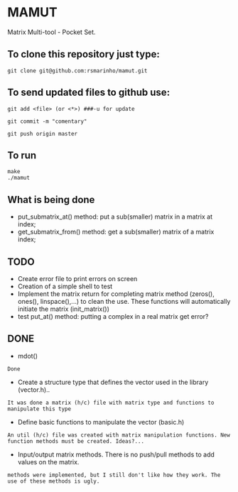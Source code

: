 #  MAMUT
Matrix Multi-tool -  Pocket Set.

## To clone this repository just type:
```
git clone git@github.com:rsmarinho/mamut.git
```

## To send updated files to github use:
```
git add <file> (or <*>) ###-u for update

git commit -m "comentary"

git push origin master
```

## To run
```
make
./mamut
```

## What is being done
- put_submatrix_at() method: put a sub(smaller) matrix in a matrix at index;
- get_submatrix_from() method: get a sub(smaller) matrix of a matrix index;

## TODO
- Create error file to print errors on screen
- Creation of a simple shell to test
- Implement the matrix return for completing matrix method (zeros(), ones(), linspace(),...) to clean the use. These functions will automatically initiate the matrix (init_matrix())
- test put_at() method: putting a complex in a real matrix get error?

## DONE

- mdot()
```
Done
```
- Create a structure type that defines the vector used in the library (vector.h)..
```
It was done a matrix (h/c) file with matrix type and functions to manipulate this type
```
- Define basic functions to manipulate the vector (basic.h)
```
An util (h/c) file was created with matrix manipulation functions. New function methods must be created. Ideas?...
```
- Input/output matrix methods. There is no push/pull methods to add values on the matrix.
```
methods were implemented, but I still don't like how they work. The use of these methods is ugly.
```
